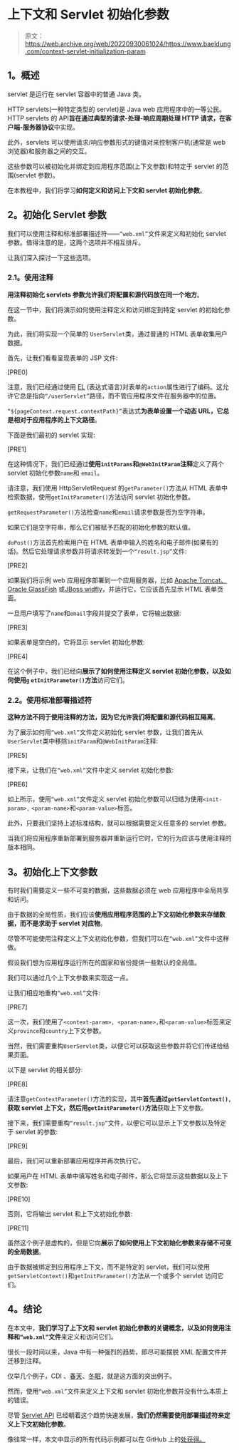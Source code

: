 # 上下文和 Servlet 初始化参数

> 原文：<https://web.archive.org/web/20220930061024/https://www.baeldung.com/context-servlet-initialization-param>

## **1。概述**

servlet 是运行在 servlet 容器中的普通 Java 类。

HTTP servlets(一种特定类型的 servlet)是 Java web 应用程序中的一等公民。HTTP servlets 的 API**旨在通过典型的请求-处理-响应周期处理 HTTP 请求，在客户端-服务器协议**中实现。

此外，servlets 可以使用请求/响应参数形式的键值对来控制客户机(通常是 web 浏览器)和服务器之间的交互。

这些参数可以被初始化并绑定到应用程序范围(上下文参数)和特定于 servlet 的范围(servlet 参数)。

在本教程中，我们将学习**如何定义和访问上下文和 servlet 初始化参数**。

## **2。初始化 Servlet 参数**

我们可以使用注释和标准部署描述符——`“web.xml”`文件来定义和初始化 servlet 参数。值得注意的是，这两个选项并不相互排斥。

让我们深入探讨一下这些选项。

### **2.1。使用注释**

**用注释初始化 servlets 参数允许我们将配置和源代码放在同一个地方**。

在这一节中，我们将演示如何使用注释定义和访问绑定到特定 servlet 的初始化参数。

为此，我们将实现一个简单的 `UserServlet`类，通过普通的 HTML 表单收集用户数据。

首先，让我们看看呈现表单的 JSP 文件:

[PRE0]

注意，我们已经通过使用 [EL](https://web.archive.org/web/20221126234222/https://mvnrepository.com/artifact/javax.el/el-api/2.2) (表达式语言)对表单的`action`属性进行了编码。这允许它总是指向`“/userServlet”`路径，而不管应用程序文件在服务器中的位置。

`“${pageContext.request.contextPath}”`表达式**为表单设置一个动态 URL，它总是相对于应用程序的上下文路径**。

下面是我们最初的 servlet 实现:

[PRE1]

在这种情况下，我们已经通过**使用`initParams`和`@WebInitParam`注释**定义了两个 servlet 初始化参数`name`和 `email`。

请注意，我们使用 HttpServletRequest 的`getParameter()`方法从 HTML 表单中检索数据，使用`getInitParameter()`方法访问 servlet 初始化参数。

`getRequestParameter()`方法检查`name`和`email`请求参数是否为空字符串。

如果它们是空字符串，那么它们被赋予匹配的初始化参数的默认值。

`doPost()`方法首先检索用户在 HTML 表单中输入的姓名和电子邮件(如果有的话)。然后它处理请求参数并将请求转发到一个`“result.jsp”`文件:

[PRE2]

如果我们将示例 web 应用程序部署到一个应用服务器，比如 [Apache Tomcat、](https://web.archive.org/web/20221126234222/https://tomcat.apache.org/) [Oracle GlassFish](https://web.archive.org/web/20221126234222/http://www.oracle.com/technetwork/middleware/glassfish/overview/index.html) 或[JBoss widfly](https://web.archive.org/web/20221126234222/http://www.wildfly.org/)，并运行它，它应该首先显示 HTML 表单页面。

一旦用户填写了`name`和`email`字段并提交了表单，它将输出数据:

[PRE3]

如果表单是空白的，它将显示 servlet 初始化参数:

[PRE4]

在这个例子中，我们已经向**展示了如何使用注释定义 servlet 初始化参数，以及如何使用`g` `etInitParameter()`方法**访问它们。

### **2.2。使用标准部署描述符**

**这种方法不同于使用注释的方法，因为它允许我们将配置和源代码相互隔离**。

为了展示如何用`“web.xml”`文件定义初始化 servlet 参数，让我们首先从`UserServlet`类中移除`initParam`和`@WebInitParam`注释:

[PRE5]

接下来，让我们在`“web.xml”`文件中定义 servlet 初始化参数:

[PRE6]

如上所示，使用`“web.xml”`文件定义 servlet 初始化参数可以归结为使用`<init-param>,` `<param-name>`和`<param-value>`标签。

此外，只要我们坚持上述标准结构，就可以根据需要定义任意多的 servlet 参数。

当我们将应用程序重新部署到服务器并重新运行它时，它的行为应该与使用注释的版本相同。

## **3。初始化上下文参数**

有时我们需要定义一些不可变的数据，这些数据必须在 web 应用程序中全局共享和访问。

由于数据的全局性质，我们应该**使用应用程序范围的上下文初始化参数来存储数据，而不是求助于 servlet 对应物**。

尽管不可能使用注释定义上下文初始化参数，但我们可以在`“web.xml”`文件中这样做。

假设我们想为应用程序运行所在的国家和省份提供一些默认的全局值。

我们可以通过几个上下文参数来实现这一点。

让我们相应地重构`“web.xml”`文件:

[PRE7]

这一次，我们使用了`<context-param>, <param-name>,`和`<param-value>`标签来定义`province`和`country`上下文参数。

当然，我们需要重构`UserServlet`类，以便它可以获取这些参数并将它们传递给结果页面。

以下是 servlet 的相关部分:

[PRE8]

请注意`getContextParameter()`方法的实现，其中**首先通过`getServletContext(),`获取 servlet 上下文，然后用`getInitParameter()`方法**获取上下文参数。

接下来，我们需要重构`“result.jsp”`文件，以便它可以显示上下文参数以及特定于 servlet 的参数:

[PRE9]

最后，我们可以重新部署应用程序并再次执行它。

如果用户在 HTML 表单中填写姓名和电子邮件，那么它将显示这些数据以及上下文参数:

[PRE10]

否则，它将输出 servlet 和上下文初始化参数:

[PRE11]

虽然这个例子是虚构的，但是它向**展示了如何使用上下文初始化参数来存储不可变的全局数据**。

由于数据被绑定到应用程序上下文，而不是特定的 servlet，我们可以使用`getServletContext()`和`getInitParameter()`方法从一个或多个 servlet 访问它们。

## **4。结论**

在本文中，**我们学习了上下文和 servlet 初始化参数的关键概念，以及如何使用注释和`“web.xml”`文件**来定义和访问它们。

很长一段时间以来，Java 中有一种强烈的趋势，即尽可能摆脱 XML 配置文件并迁移到注释。

仅举几个例子，CDI 、[春天](https://web.archive.org/web/20221126234222/https://spring.io/)、[冬眠](https://web.archive.org/web/20221126234222/http://hibernate.org/)，就是这方面的突出例子。

然而，使用`“web.xml”`文件来定义上下文和 servlet 初始化参数并没有什么本质上的错误。

尽管 [Servlet API](https://web.archive.org/web/20221126234222/https://search.maven.org/classic/#search%7Cga%7C1%7Cservlet-api) 已经朝着这个趋势快速发展，**我们仍然需要使用部署描述符来定义上下文初始化参数**。

像往常一样，本文中显示的所有代码示例都可以在 GitHub 上的[处获得。](https://web.archive.org/web/20221126234222/https://github.com/eugenp/tutorials/tree/master/web-modules/javax-servlets)